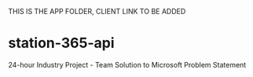 THIS IS THE APP FOLDER, CLIENT LINK TO BE ADDED

# station-365-api
24-hour Industry Project - Team Solution to Microsoft Problem Statement
